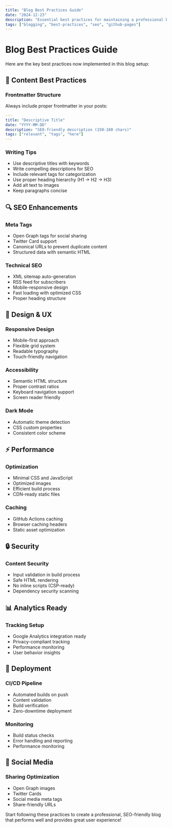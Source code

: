 ```yaml
---
title: "Blog Best Practices Guide"
date: "2024-12-23"
description: "Essential best practices for maintaining a professional blog with GitHub Pages"
tags: ["blogging", "best-practices", "seo", "github-pages"]
---
```


# Blog Best Practices Guide

Here are the key best practices now implemented in this blog setup:

## 📝 Content Best Practices

### Frontmatter Structure
Always include proper frontmatter in your posts:

```yaml
---
title: "Descriptive Title"
date: "YYYY-MM-DD"
description: "SEO-friendly description (150-160 chars)"
tags: ["relevant", "tags", "here"]
---
```

### Writing Tips
- Use descriptive titles with keywords
- Write compelling descriptions for SEO
- Include relevant tags for categorization
- Use proper heading hierarchy (H1 → H2 → H3)
- Add alt text to images
- Keep paragraphs concise

## 🔍 SEO Enhancements

### Meta Tags
- Open Graph tags for social sharing
- Twitter Card support
- Canonical URLs to prevent duplicate content
- Structured data with semantic HTML

### Technical SEO
- XML sitemap auto-generation
- RSS feed for subscribers
- Mobile-responsive design
- Fast loading with optimized CSS
- Proper heading structure

## 🎨 Design & UX

### Responsive Design
- Mobile-first approach
- Flexible grid system
- Readable typography
- Touch-friendly navigation

### Accessibility
- Semantic HTML structure
- Proper contrast ratios
- Keyboard navigation support
- Screen reader friendly

### Dark Mode
- Automatic theme detection
- CSS custom properties
- Consistent color scheme

## ⚡ Performance

### Optimization
- Minimal CSS and JavaScript
- Optimized images
- Efficient build process
- CDN-ready static files

### Caching
- GitHub Actions caching
- Browser caching headers
- Static asset optimization

## 🔒 Security

### Content Security
- Input validation in build process
- Safe HTML rendering
- No inline scripts (CSP-ready)
- Dependency security scanning

## 📊 Analytics Ready

### Tracking Setup
- Google Analytics integration ready
- Privacy-compliant tracking
- Performance monitoring
- User behavior insights

## 🚀 Deployment

### CI/CD Pipeline
- Automated builds on push
- Content validation
- Build verification
- Zero-downtime deployment

### Monitoring
- Build status checks
- Error handling and reporting
- Performance monitoring

## 📱 Social Media

### Sharing Optimization
- Open Graph images
- Twitter Cards
- Social media meta tags
- Share-friendly URLs

Start following these practices to create a professional, SEO-friendly blog that performs well and provides great user experience!